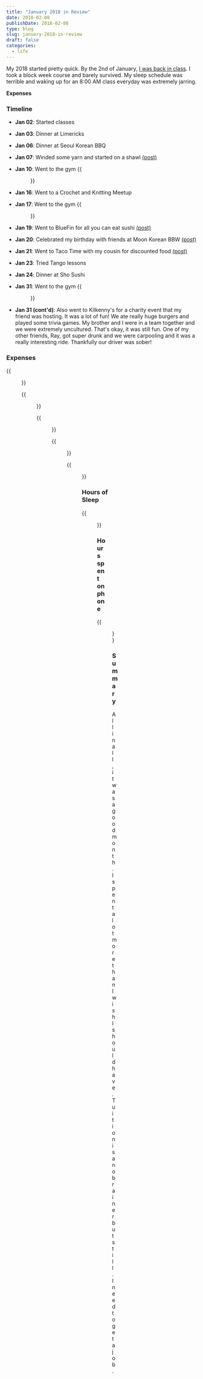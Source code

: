 ```yaml
---
title: "January 2018 in Review"
date: 2018-02-08
publishDate: 2018-02-08
type: blog
slug: january-2018-in-review
draft: false
categories:
  - life
---
```


My 2018 started pretty quick. By the 2nd of January, [I was back in class](http://edelgrace.me/blog/block-week/). I took a block week course and barely survived. My sleep schedule was terrible and waking up for an 8:00 AM class everyday was extremely jarring.

**Expenses**

### Timeline
+ **Jan 02**: Started classes
+ **Jan 03**: Dinner at Limericks
+ **Jan 06**: Dinner at Seoul Korean BBQ
+ **Jan 07**: Winded some yarn and started on a shawl [(post)](http://edelgrace.me/blog/yarn-winding/)
+ **Jan 10**: Went to the gym
{{<figure src="http://res.cloudinary.com/dvozrk6m8/image/upload/v1517943490/20180110_095543_wexnrc.jpg" title="Trying to run fast">}}
+ **Jan 16**: Went to a Crochet and Knitting Meetup
+ **Jan 17**: Went to the gym
{{<figure src="http://res.cloudinary.com/dvozrk6m8/image/upload/v1517943824/20180117_083110_tzsmbb.jpg" title="My gym partner took forever to come so I spent over an hour on the treadmill">}}
+ **Jan 19**: Went to BlueFin for all you can eat sushi [(post)](http://edelgrace.me/blog/im-stuffed/)
+ **Jan 20**: Celebrated my birthday with friends at Moon Korean BBW [(post)](http://edelgrace.me/blog/im-stuffed/)
+ **Jan 21**: Went to Taco Time with my cousin for discounted food [(post)](http://edelgrace.me/blog/im-stuffed/)
+ **Jan 23**: Tried Tango lessons
+ **Jan 24**: Dinner at Sho Sushi
+ **Jan 31**: Went to the gym
{{<figure src="http://res.cloudinary.com/dvozrk6m8/image/upload/v1517944496/20180131_084121_bgkkt1.jpg" title="My gym partner didn't show up but that's okay I planned for this">}}

+ **Jan 31 (cont'd)**: Also went to Kilkenny's for a charity event that my friend was hosting. It was a lot of fun! We ate really huge burgers and played some trivia games. My brother and I were in a team together and we were extremely uncultured. That's okay, it was still fun. One of my other friends, Ray, got super drunk and we were carpooling and it was a really interesting ride. Thankfully our driver was sober!

### Expenses

{{<figure src="http://res.cloudinary.com/dvozrk6m8/image/upload/v1517945040/jan18expenses_pozuch.png" title="Overall spending in January">}}

{{<figure src="http://res.cloudinary.com/dvozrk6m8/image/upload/v1517945040/jan18expenses_bills_hnwjr7.png" title="Bills: Tuition, phone, and account interest/fees">}}

{{<figure src="http://res.cloudinary.com/dvozrk6m8/image/upload/v1517945040/jan18expenses_bills_optional_ntk9vm.png" title="Optional bills: gym and netflix">}}

{{<figure src="http://res.cloudinary.com/dvozrk6m8/image/upload/v1517945040/jan18expenses_fun_pnrbku.png" title="Just for fun: Mostly eating out, bought Civ 6, went to see Jumanji, and bought an app (a sleep tracker)">}}

{{<figure src="http://res.cloudinary.com/dvozrk6m8/image/upload/v1517945040/jan18expenses_expenses_mnhvan.png" title="Bought a mouse because mine broke, not sure what the misc category is to be honest">}}

### Hours of Sleep

{{<figure src="http://res.cloudinary.com/dvozrk6m8/image/upload/v1517945736/jan18_sleep_mnjwww.png" title="Tracked the hours I slept, I seem to sleep around 6.5 hours on average">}}

### Hours spent on phone

{{<figure src="http://res.cloudinary.com/dvozrk6m8/image/upload/v1517946053/jan18_phone_ikchqz.png" title="Hours I spend on my phone. Thankfully I seem to be spending less and less time on my phone">}}

### Summary

All in all, it was a good month. I spent a lot more than I wish I should have. Tuition is a no brainer but still. I need to get a job.